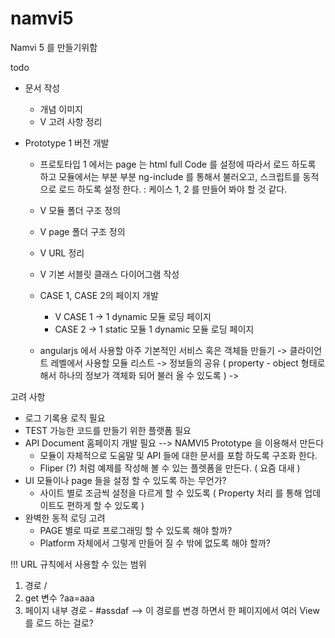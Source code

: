 namvi5
======

Namvi 5 를 만들기위함

todo

  - 문서 작성
    - 개념 이미지
    - V 고려 사항 정리
  - Prototype 1 버전 개발

    - 프로토타입 1 에서는 page 는 html full Code 를 설정에 따라서 로드 하도록 하고
      모듈에서는 부분 부분 ng-include 를 통해서 불러오고, 스크립트를 동적으로 로드 하도록 설정 한다.
      : 케이스 1, 2 를 만들어 봐야 할 것 같다.
      
    - V 모듈 폴더 구조 정의
    - V page 폴더 구조 정의
    - V URL 정리
    - V 기본 서블릿 클래스 다이어그램 작성
    - CASE 1, CASE 2의 페이지 개발
      - V CASE 1 -> 1 dynamic 모듈 로딩 페이지
      - CASE 2 -> 1 static 모듈 1 dynamic 모듈 로딩 페이지
      
    - angularjs 에서 사용할 아주 기본적인 서비스 혹은 객체들 만들기
      -> 클라이언트 레벨에서 사용할 모듈 리스트
      -> 정보들의 공유 ( property - object 형태로 해서 하나의 정보가 객체화 되어 불러 올 수 있도록 )
      -> 

고려 사항

  - 로그 기록용 로직 필요
  - TEST 가능한 코드를 만들기 위한 플랫폼 필요
  - API Document 홈페이지 개발 필요 --> NAMVI5 Prototype 을 이용해서 만든다
    - 모듈이 자체적으로 도움말 및 API 들에 대한 문서를 포함 하도록 구조화 한다.
    - Fliper (?) 처럼 예제를 작성해 볼 수 있는 플렛폼을 만든다. ( 요즘 대새 )
  - UI 모듈이나 page 들을 설정 할 수 있도록 하는 무언가?
    - 사이트 별로 조금씩 설정을 다르게 할 수 있도록 ( Property 처리 를 통해 업데이트도 편하게 할 수 있도록 )
  - 완벽한 동적 로딩 고려
    - PAGE 별로 따로 프로그래밍 할 수 있도록 해야 할까?
    - Platform 자체에서 그렇게 만들어 질 수 밖에 없도록 해야 할까?

!!! URL 규칙에서 사용할 수 있는 범위
  1. 경로 /
  2. get 변수 ?aa=aaa
  3. 페이지 내부 경로 - #assdaf   --> 이 경로를 변경 하면서 한 페이지에서 여러 View 를 로드 하는 걸로?
